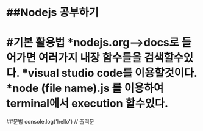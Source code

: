 ##Nodejs 공부하기
================================
#기본 활용법
*nodejs.org-->docs로 들어가면 여러가지 내장 함수들을 검색할수있다.
*visual studio code를 이용할것이다.
*node (file name).js 를 이용하여 terminal에서 execution 할수있다.
=================================
##문법
console.log('hello') // 출력문
